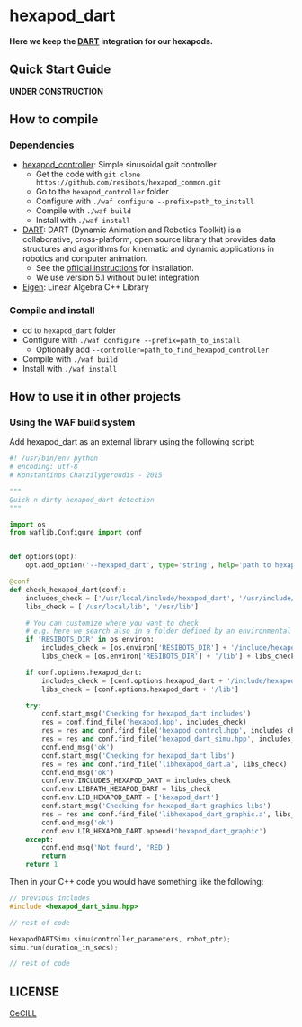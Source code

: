 # hexapod_dart

#### Here we keep the [DART] integration for our hexapods.

## Quick Start Guide

**UNDER CONSTRUCTION**

## How to compile

### Dependencies

- [hexapod_controller]: Simple sinusoidal gait controller
    - Get the code with `git clone https://github.com/resibots/hexapod_common.git`
    - Go to the `hexapod_controller` folder
    - Configure with `./waf configure --prefix=path_to_install`
    - Compile with `./waf build`
    - Install with `./waf install`
- [DART]: DART (Dynamic Animation and Robotics Toolkit) is a collaborative, cross-platform, open source library that provides data structures and algorithms for kinematic and dynamic applications in robotics and computer animation.
    - See the [official instructions](https://github.com/dartsim/dart/wiki/DART%205.1%20Installation%20for%20Ubuntu) for installation.
    - We use version 5.1 without bullet integration
- [Eigen]: Linear Algebra C++ Library

### Compile and install

- cd to `hexapod_dart` folder
- Configure with `./waf configure --prefix=path_to_install`
    - Optionally add `--controller=path_to_find_hexapod_controller`
- Compile with `./waf build`
- Install with `./waf install`

## How to use it in other projects

### Using the WAF build system

Add hexapod_dart as an external library using the following script:

```python
#! /usr/bin/env python
# encoding: utf-8
# Konstantinos Chatzilygeroudis - 2015

"""
Quick n dirty hexapod_dart detection
"""

import os
from waflib.Configure import conf


def options(opt):
	opt.add_option('--hexapod_dart', type='string', help='path to hexapod_dart', dest='hexapod_dart')

@conf
def check_hexapod_dart(conf):
	includes_check = ['/usr/local/include/hexapod_dart', '/usr/include/hexapod_dart']
	libs_check = ['/usr/local/lib', '/usr/lib']

	# You can customize where you want to check
	# e.g. here we search also in a folder defined by an environmental variable
	if 'RESIBOTS_DIR' in os.environ:
		includes_check = [os.environ['RESIBOTS_DIR'] + '/include/hexapod_dart'] + includes_check
		libs_check = [os.environ['RESIBOTS_DIR'] + '/lib'] + libs_check

	if conf.options.hexapod_dart:
		includes_check = [conf.options.hexapod_dart + '/include/hexapod_dart']
		libs_check = [conf.options.hexapod_dart + '/lib']

	try:
		conf.start_msg('Checking for hexapod_dart includes')
		res = conf.find_file('hexapod.hpp', includes_check)
		res = res and conf.find_file('hexapod_control.hpp', includes_check)
		res = res and conf.find_file('hexapod_dart_simu.hpp', includes_check)
		conf.end_msg('ok')
		conf.start_msg('Checking for hexapod_dart libs')
		res = res and conf.find_file('libhexapod_dart.a', libs_check)
		conf.end_msg('ok')
		conf.env.INCLUDES_HEXAPOD_DART = includes_check
		conf.env.LIBPATH_HEXAPOD_DART = libs_check
		conf.env.LIB_HEXAPOD_DART = ['hexapod_dart']
		conf.start_msg('Checking for hexapod_dart graphics libs')
		res = res and conf.find_file('libhexapod_dart_graphic.a', libs_check)
		conf.end_msg('ok')
		conf.env.LIB_HEXAPOD_DART.append('hexapod_dart_graphic')
	except:
		conf.end_msg('Not found', 'RED')
		return
	return 1

```

Then in your C++ code you would have something like the following:

```cpp
// previous includes
#include <hexapod_dart_simu.hpp>

// rest of code

HexapodDARTSimu simu(controller_parameters, robot_ptr);
simu.run(duration_in_secs);

// rest of code
```


## LICENSE

[CeCILL]

[CeCILL]: http://www.cecill.info/index.en.html
[DART]: http://dartsim.github.io/
[hexapod_controller]: https://github.com/resibots/hexapod_common
[Eigen]: http://eigen.tuxfamily.org/